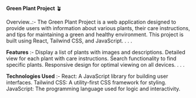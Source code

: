 **Green Plant Project** 🪴

Overview..:- 
The Green Plant Project is a web application designed to provide users with information about various plants, 
their care instructions, and tips for maintaining a green and healthy environment. 
This project is built using React, Tailwind CSS, and JavaScript.
.
.
.

**Features** :- 
Display a list of plants with images and descriptions.
Detailed view for each plant with care instructions.
Search functionality to find specific plants.
Responsive design for optimal viewing on all devices.
.
.
.

**Technologies Used** :- 
React: A JavaScript library for building user interfaces.
Tailwind CSS: A utility-first CSS framework for styling.
JavaScript: The programming language used for logic and interactivity.
